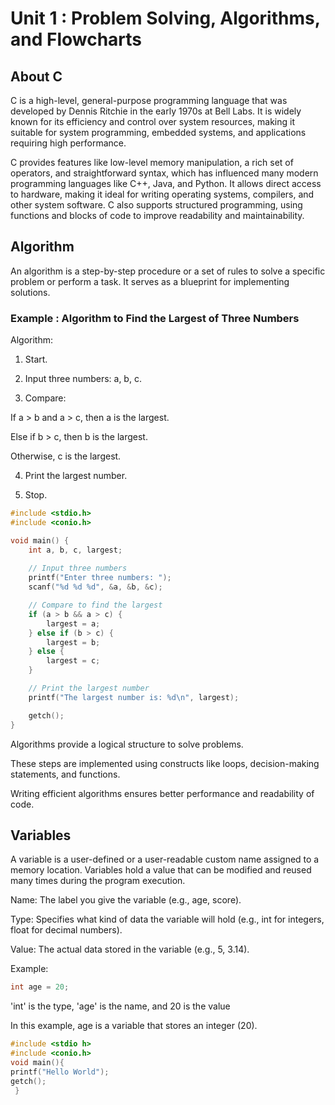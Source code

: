 # Unit 1 : Problem Solving, Algorithms, and Flowcharts

## About C
C is a high-level, general-purpose programming language that was developed by Dennis Ritchie in the early 1970s at Bell Labs. It is widely known for its efficiency and control over system resources, making it suitable for system programming, embedded systems, and applications requiring high performance.

C provides features like low-level memory manipulation, a rich set of operators, and straightforward syntax, which has influenced many modern programming languages like C++, Java, and Python. It allows direct access to hardware, making it ideal for writing operating systems, compilers, and other system software. C also supports structured programming, using functions and blocks of code to improve readability and maintainability.

## Algorithm 
An algorithm is a step-by-step procedure or a set of rules to solve a specific problem or perform a task. It serves as a blueprint for implementing solutions.

### Example : Algorithm to Find the Largest of Three Numbers

Algorithm:

1. Start.


2. Input three numbers: a, b, c.


3. Compare:

If a > b and a > c, then a is the largest.

Else if b > c, then b is the largest.

Otherwise, c is the largest.



4. Print the largest number.


5. Stop.

```c
#include <stdio.h>
#include <conio.h>

void main() {
    int a, b, c, largest;
    
    // Input three numbers
    printf("Enter three numbers: ");
    scanf("%d %d %d", &a, &b, &c);

    // Compare to find the largest
    if (a > b && a > c) {
        largest = a;
    } else if (b > c) {
        largest = b;
    } else {
        largest = c;
    }

    // Print the largest number
    printf("The largest number is: %d\n", largest);

    getch();
}

```
Algorithms provide a logical structure to solve problems.

These steps are implemented using constructs like loops, decision-making statements, and functions.

Writing efficient algorithms ensures better performance and readability of code.


## Variables 

A variable is a user-defined or a user-readable custom name assigned to a memory location. Variables hold a value that can be modified and reused many times during the program execution.

Name: The label you give the variable (e.g., age, score).

Type: Specifies what kind of data the variable will hold (e.g., int for integers, float for decimal numbers).

Value: The actual data stored in the variable (e.g., 5, 3.14).


Example:

```c
int age = 20;
```

 'int' is the type, 'age' is the name, and 20 is the value

In this example, age is a variable that stores an integer (20).



```c
#include <stdio h>
#include <conio.h>
void main(){
printf("Hello World");
getch();
 }
```
